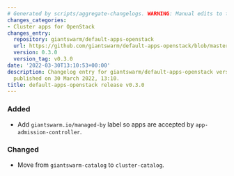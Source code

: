 ```yaml
---
# Generated by scripts/aggregate-changelogs. WARNING: Manual edits to this files will be overwritten.
changes_categories:
- Cluster apps for OpenStack
changes_entry:
  repository: giantswarm/default-apps-openstack
  url: https://github.com/giantswarm/default-apps-openstack/blob/master/CHANGELOG.md#030---2022-03-30
  version: 0.3.0
  version_tag: v0.3.0
date: '2022-03-30T13:10:53+00:00'
description: Changelog entry for giantswarm/default-apps-openstack version 0.3.0,
  published on 30 March 2022, 13:10.
title: default-apps-openstack release v0.3.0
---
```


### Added
- Add `giantswarm.io/managed-by` label so apps are accepted by `app-admission-controller`.
### Changed
- Move from `giantswarm-catalog` to `cluster-catalog`.
